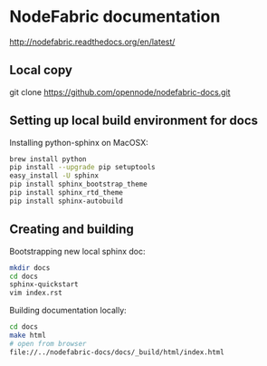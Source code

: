 # NodeFabric documentation

http://nodefabric.readthedocs.org/en/latest/

## Local copy

git clone https://github.com/opennode/nodefabric-docs.git

## Setting up local build environment for docs 

Installing python-sphinx on MacOSX:
```bash
brew install python
pip install --upgrade pip setuptools
easy_install -U sphinx
pip install sphinx_bootstrap_theme
pip install sphinx_rtd_theme
pip install sphinx-autobuild
```

## Creating and building

Bootstrapping new local sphinx doc:
```bash
mkdir docs
cd docs
sphinx-quickstart
vim index.rst
```

Building documentation locally:
```bash
cd docs
make html
# open from browser
file://../nodefabric-docs/docs/_build/html/index.html
```
